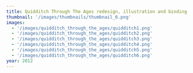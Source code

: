 ```yaml
---
title: Quidditch Through The Ages redesign, illustration and binding
thumbnail: '/images/thumbnails/thumbnail_6.png'
images:
  - '/images/quidditch_through_the_ages/quidditch1.png'
  - '/images/quidditch_through_the_ages/quidditch2.png'
  - '/images/quidditch_through_the_ages/quidditch3.png'
  - '/images/quidditch_through_the_ages/quidditch4.png'
  - '/images/quidditch_through_the_ages/quidditch5.png'
  - '/images/quidditch_through_the_ages/quidditch6.png'
year: 2012
---
```

